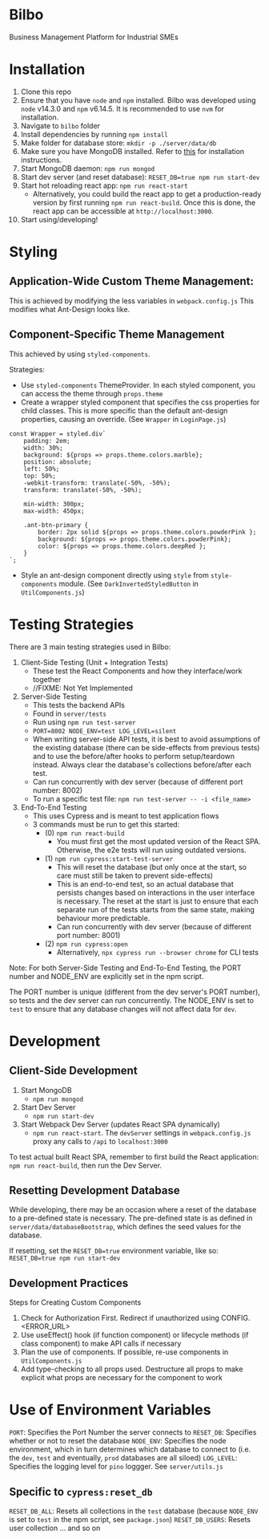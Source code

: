 # Bilbo
Business Management Platform for Industrial SMEs

# Installation
1. Clone this repo
2. Ensure that you have `node` and `npm` installed.
   Bilbo was developed using `node` v14.3.0 and `npm`
   v6.14.5. It is recommended to use `nvm` for installation.
3. Navigate to `bilbo` folder
4. Install dependencies by running `npm install`
5. Make folder for database store: `mkdir -p ./server/data/db`
6. Make sure you have MongoDB installed. Refer to [this](https://docs.mongodb.com/guides/server/install/) for installation instructions. 
7. Start MongoDB daemon: `npm run mongod`
8. Start dev server (and reset database): `RESET_DB=true npm run start-dev`
9. Start hot reloading react app: `npm run react-start`
   - Alternatively, you could build the react app to get a production-ready
     version by first running `npm run react-build`. Once this is done, 
     the react app can be accessible at `http://localhost:3000`.
10. Start using/developing!


# Styling 
## Application-Wide Custom Theme Management:
This is achieved by modifying the less variables in `webpack.config.js`
This modifies what Ant-Design looks like.

## Component-Specific Theme Management
This achieved by using `styled-components`.

Strategies:
- Use `styled-components` ThemeProvider. In each styled component, 
you can access the theme through `props.theme`
- Create a wrapper styled component that specifies the css properties
for child classes. This is more specific than the default ant-design
properties, causing an override. (See `Wrapper` in `LoginPage.js`)

```
const Wrapper = styled.div`
    padding: 2em;
    width: 30%;
    background: ${props => props.theme.colors.marble};
    position: absolute;
    left: 50%;
    top: 50%;
    -webkit-transform: translate(-50%, -50%);
    transform: translate(-50%, -50%);

    min-width: 300px;
    max-width: 450px;

    .ant-btn-primary {
        border: 2px solid ${props => props.theme.colors.powderPink };
        background: ${props => props.theme.colors.powderPink};
        color: ${props => props.theme.colors.deepRed };
    }
`;
```

- Style an ant-design component directly using `style` from
`style-components` module. (See `DarkInvertedStyledButton` in
`UtilComponents.js`)


# Testing Strategies
There are 3 main testing strategies used in Bilbo: 
1. Client-Side Testing (Unit + Integration Tests)
    - These test the React Components and how they interface/work together
    - //FIXME: Not Yet Implemented
2. Server-Side Testing
    - This tests the backend APIs
    - Found in `server/tests`
    - Run using `npm run test-server`
    - `PORT=8002 NODE_ENV=test LOG_LEVEL=silent`
    - When writing server-side API tests, it is best to avoid assumptions
    of the existing database (there can be side-effects from previous tests)
    and to use the before/after hooks to perform setup/teardown instead. Always
    clear the database's collections before/after each test.
    - Can run concurrently with dev server (because of different port
    number: 8002)
    - To run a specific test file: `npm run test-server -- -i <file_name>`
3. End-To-End Testing
    - This uses Cypress and is meant to test application flows
    - 3 commands must be run to get this started:
        - (0) `npm run react-build`
            - You must first get the most updated version of the React
            SPA. Otherwise, the e2e tests will run using outdated versions.
        - (1) `npm run cypress:start-test-server`
            - This will reset the database (but only once at the start, 
            so care must still be taken to prevent side-effects)
            - This is an end-to-end test, so an actual database that persists
            changes based on interactions in the user interface is necessary.
            The reset at the start is just to ensure that each separate
            run of the tests starts from the same state, making behaviour
            more predictable.
            - Can run concurrently with dev server (because of different
            port number: 8001)
        - (2) `npm run cypress:open`
            - Alternatively, `npx cypress run --browser chrome` for CLI tests

Note:
For both Server-Side Testing and End-To-End Testing, the PORT number and
NODE_ENV are explicitly set in the npm script. 

The PORT number is unique (different from the dev server's PORT number), 
so tests and the dev server can run concurrently. The NODE_ENV is set to
`test` to ensure that any database changes will not affect data for `dev`.

# Development
## Client-Side Development
1. Start MongoDB
    - `npm run mongod`
2. Start Dev Server
    - `npm run start-dev`
3. Start Webpack Dev Server (updates React SPA dynamically)
    - `npm run react-start`. The `devServer` settings in
    `webpack.config.js` proxy any calls to `/api` to `localhost:3000`

To test actual built React SPA, remember to first build the React
application: `npm run react-build`, then run the Dev Server.

## Resetting Development Database
While developing, there may be an occasion where a reset of the database
to a pre-defined state is necessary. The pre-defined state is as defined 
in `server/data/databaseBootstrap`, which defines the seed values for
the database.

If resetting, set the `RESET_DB=true` environment variable, like so:
`RESET_DB=true npm run start-dev`

## Development Practices
Steps for Creating Custom Components
1. Check for Authorization First. Redirect if unauthorized 
using CONFIG.<ERROR_URL>
2. Use useEffect() hook (if function component) or lifecycle 
methods (if class component) to make API calls if necessary
3. Plan the use of components. If possible, re-use components
in `UtilComponents.js`
4. Add type-checking to all props used. Destructure all props
to make explicit what props are necessary for the component 
to work

# Use of Environment Variables
`PORT`: Specifies the Port Number the server connects to
`RESET_DB`: Specifies whether or not to reset the database
`NODE_ENV`: Specifies the node environment, which in turn determines which database to connect to (i.e. the `dev`, `test` and eventually, `prod` databases
are all siloed)
`LOG_LEVEL`: Specifies the logging level for `pino` loggger. See `server/utils.js`

## Specific to `cypress:reset_db`
`RESET_DB_ALL`: Resets all collections in the `test` database (because `NODE_ENV` is set to `test` in the npm script, see `package.json`)
`RESET_DB_USERS`: Resets user collection
... and so on